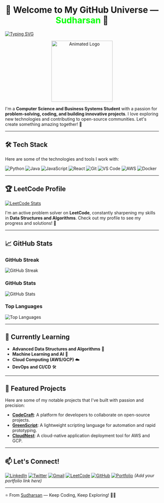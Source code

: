 <h1 align="center">🌿 Welcome to My GitHub Universe — <span style="color:#00FF00">Sudharsan</span> 🚀</h1>

[![Typing SVG](https://readme-typing-svg.demolab.com?font=Fira+Code&pause=1000&color=00FF00&width=435&lines=Hey+there!+I'm+Sudharsan;A+Passionate+Developer;Building+the+Future+with+Code;GitHub+Enthusiast+🌿)](https://git.io/typing-svg)

<p align="center">
  <img src="https://readme-components.vercel.app/api?component=logo&logo=github&text=Sudharsan&animation=spin&fill=black&textfill=00FF00" alt="Animated Logo" width="200"/>
</p>

I'm a **Computer Science and Business Systems Student** with a passion for **problem-solving, coding, and building innovative projects**. I love exploring new technologies and contributing to open-source communities. Let's create something amazing together! 🌟

---

## 🛠️ Tech Stack

Here are some of the technologies and tools I work with:

![Python](https://img.shields.io/badge/Python-3776AB?style=for-the-badge&logo=python&logoColor=white)
![Java](https://img.shields.io/badge/Java-ED8B00?style=for-the-badge&logo=openjdk&logoColor=white)
![JavaScript](https://img.shields.io/badge/JavaScript-F7DF1E?style=for-the-badge&logo=javascript&logoColor=black)
![React](https://img.shields.io/badge/React-20232A?style=for-the-badge&logo=react&logoColor=61DAFB)
![Git](https://img.shields.io/badge/Git-F05032?style=for-the-badge&logo=git&logoColor=white)
![VS Code](https://img.shields.io/badge/VS_Code-007ACC?style=for-the-badge&logo=visual-studio-code&logoColor=white)
![AWS](https://img.shields.io/badge/AWS-232F3E?style=for-the-badge&logo=amazon-aws&logoColor=white)
![Docker](https://img.shields.io/badge/Docker-2496ED?style=for-the-badge&logo=docker&logoColor=white)

---

## 🏆 LeetCode Profile

[![LeetCode Stats](https://leetcard.jacoblin.cool/SUDHARSAN_CSBS?theme=dark&font=Roboto)](https://leetcode.com/u/SUDHARSAN_CSBS/)

I'm an active problem solver on **LeetCode**, constantly sharpening my skills in **Data Structures and Algorithms**. Check out my profile to see my progress and solutions! 🚀

---

## 📈 GitHub Stats

### GitHub Streak
![GitHub Streak](https://streak-stats.demolab.com?user=SUDHARSAN-KSRCT&theme=dark&hide_border=true&background=0D1117&fire=00FF00&currStreakLabel=00FF00)

### GitHub Stats
![GitHub Stats](https://github-readme-stats.vercel.app/api?username=SUDHARSAN-KSRCT&show_icons=true&theme=dark&hide_border=true&bg_color=0D1117&title_color=00FF00&icon_color=00FF00)

### Top Languages
![Top Languages](https://github-readme-stats.vercel.app/api/top-langs/?username=SUDHARSAN-KSRCT&layout=compact&theme=dark&hide_border=true&bg_color=0D1117&title_color=00FF00)

---

## 🌱 Currently Learning

- **Advanced Data Structures and Algorithms** 🌿
- **Machine Learning and AI** 🤖
- **Cloud Computing (AWS/GCP)** ☁️
- **DevOps and CI/CD** 🛠️

---

## 💼 Featured Projects

Here are some of my notable projects that I've built with passion and precision:

- **[CodeCraft](https://github.com/SUDHARSAN-KSRCT/CodeCraft)**: A platform for developers to collaborate on open-source projects.
- **[GreenScript](https://github.com/SUDHARSAN-KSRCT/GreenScript)**: A lightweight scripting language for automation and rapid prototyping.
- **[CloudNest](https://github.com/SUDHARSAN-KSRCT/CloudNest)**: A cloud-native application deployment tool for AWS and GCP.

---

## 📫 Let's Connect!

[![LinkedIn](https://img.shields.io/badge/LinkedIn-0077B5?style=for-the-badge&logo=linkedin&logoColor=white)](https://www.linkedin.com/in/yourprofile/)
[![Twitter](https://img.shields.io/badge/Twitter-1DA1F2?style=for-the-badge&logo=twitter&logoColor=white)](https://twitter.com/YourTwitterHandle)
[![Gmail](https://img.shields.io/badge/Gmail-D14836?style=for-the-badge&logo=gmail&logoColor=white)](mailto:your.email@gmail.com)
[![LeetCode](https://img.shields.io/badge/LeetCode-FFA116?style=for-the-badge&logo=leetcode&logoColor=white)](https://leetcode.com/u/SUDHARSAN_CSBS/)
[![GitHub](https://img.shields.io/badge/GitHub-181717?style=for-the-badge&logo=github&logoColor=white)](https://github.com/SUDHARSAN-KSRCT)
[![Portfolio](https://img.shields.io/badge/Portfolio-00FF00?style=for-the-badge&logo=google-chrome&logoColor=white)](https://yourportfolio.com) *(Add your portfolio link here)*

---

⭐️ From [Sudharsan](https://github.com/SUDHARSAN-KSRCT) — Keep Coding, Keep Exploring! 🌿🚀
